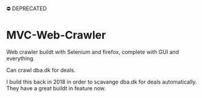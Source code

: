 ⛔️ DEPRECATED
# MVC-Web-Crawler
Web crawler buildt with Selenium and firefox, complete with GUI and everything.

Can crawl dba.dk for deals.

I build this back in 2018 in order to scavange dba.dk for deals automatically. They have a great buildt in feature now.
